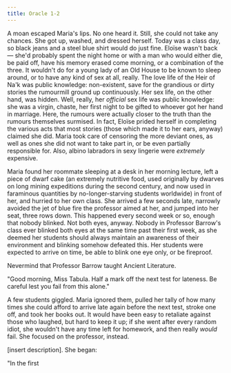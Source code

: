```yaml
---
title: Oracle 1-2
---
```


A moan escaped Maria's lips. No one heard it. Still, she could not take any chances. She got up, washed, and dressed herself. Today was a class day, so black jeans and a steel blue shirt would do just fine. Eloïse wasn't back — she'd probably spent the night home or with a man who would either die, be paid off, have his memory erased come morning, or a combination of the three. It wouldn't do for a young lady of an Old House to be known to sleep around, or to have any kind of sex at all, really. The love life of the Heir of Na'k was public knowledge: non-existent, save for the grandious or dirty stories the rumourmill ground up continuously. Her sex life, on the other hand, was hidden. Well, really, her *official* sex life was public knowledge: she was a virgin, chaste, her first night to be gifted to whoever got her hand in marriage. Here, the rumours were actually closer to the truth than the rumours themselves surmised. In fact, Eloïse prided herself in completing the various acts that most stories (those which made it to her ears, anyway) claimed she did. Maria took care of censoring the more deviant ones, as well as ones she did not want to take part in, or be even partially responsible for. Also, albino labradors in sexy lingerie were *extremely* expensive.

Maria found her roommate sleeping at a desk in her morning lecture, left a piece of dwarf cake (an extremely nutritive food, used originally by dwarves on long mining expeditions during the second century, and now used in faraminous quantities by no-longer-starving students worldwide) in front of her, and hurried to her own class. She arrived a few seconds late, narrowly avoided the jet of blue fire the professor aimed at her, and jumped into her seat, three rows down. This happened every second week or so, enough that nobody blinked. Not both eyes, anyway. Nobody in Professor Barrow's class ever blinked both eyes at the same time past their first week, as she deemed her students should always maintain an awareness of their environment and blinking somehow defeated this. Her students were expected to arrive on time, be able to blink one eye only, or be fireproof.

Nevermind that Professor Barrow taught Ancient Literature.

"Good morning, Miss Tabula. Half a mark off the next test for lateness. Be careful lest you fail from this alone."

A few students giggled. Maria ignored them, pulled her tally of how many times she could afford to arrive late again before the next test, stroke one off, and took her books out. It would have been easy to retaliate against those who laughed, but hard to keep it up; if she went after every random idiot, she wouldn't have any time left for homework, and then really *would* fail. She focused on the professor, instead.

[insert description]. She began:

"In the first
